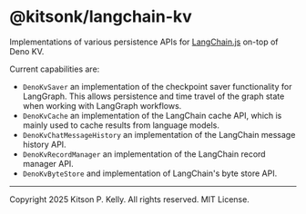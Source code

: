 # @kitsonk/langchain-kv

Implementations of various persistence APIs for [LangChain.js](https://js.langchain.com/docs/) on-top of Deno KV.

Current capabilities are:

- `DenoKvSaver` an implementation of the checkpoint saver functionality for LangGraph. This allows persistence and time
  travel of the graph state when working with LangGraph workflows.
- `DenoKvCache` an implementation of the LangChain cache API, which is mainly used to cache results from language
  models.
- `DenoKvChatMessageHistory` an implementation of the LangChain message history API.
- `DenoKvRecordManager` an implementation of the LangChain record manager API.
- `DenoKvByteStore` and implementation of LangChain's byte store API.

---

Copyright 2025 Kitson P. Kelly. All rights reserved. MIT License.
